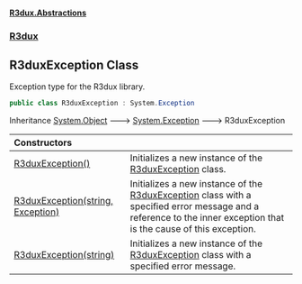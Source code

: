 #### [R3dux.Abstractions](R3dux.Abstractions.md 'R3dux.Abstractions')
### [R3dux](R3dux.Abstractions.md#R3dux 'R3dux')

## R3duxException Class

Exception type for the R3dux library.

```csharp
public class R3duxException : System.Exception
```

Inheritance [System.Object](https://docs.microsoft.com/en-us/dotnet/api/System.Object 'System.Object') &#129106; [System.Exception](https://docs.microsoft.com/en-us/dotnet/api/System.Exception 'System.Exception') &#129106; R3duxException

| Constructors | |
| :--- | :--- |
| [R3duxException()](R3duxException.R3duxException().md 'R3dux.R3duxException.R3duxException()') | Initializes a new instance of the [R3duxException](R3duxException.md 'R3dux.R3duxException') class. |
| [R3duxException(string, Exception)](R3duxException.R3duxException(string,Exception).md 'R3dux.R3duxException.R3duxException(string, System.Exception)') | Initializes a new instance of the [R3duxException](R3duxException.md 'R3dux.R3duxException') class with a specified error message and a reference to the inner exception that is the cause of this exception. |
| [R3duxException(string)](R3duxException.R3duxException(string).md 'R3dux.R3duxException.R3duxException(string)') | Initializes a new instance of the [R3duxException](R3duxException.md 'R3dux.R3duxException') class with a specified error message. |
